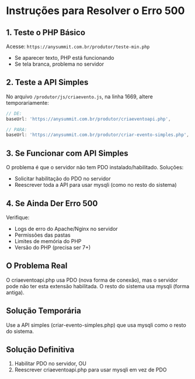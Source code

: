 # Instruções para Resolver o Erro 500

## 1. Teste o PHP Básico
Acesse: `https://anysummit.com.br/produtor/teste-min.php`
- Se aparecer texto, PHP está funcionando
- Se tela branca, problema no servidor

## 2. Teste a API Simples
No arquivo `/produtor/js/criaevento.js`, na linha 1669, altere temporariamente:

```javascript
// DE:
baseUrl: 'https://anysummit.com.br/produtor/criaeventoapi.php',

// PARA:
baseUrl: 'https://anysummit.com.br/produtor/criar-evento-simples.php',
```

## 3. Se Funcionar com API Simples
O problema é que o servidor não tem PDO instalado/habilitado. Soluções:
- Solicitar habilitação do PDO no servidor
- Reescrever toda a API para usar mysqli (como no resto do sistema)

## 4. Se Ainda Der Erro 500
Verifique:
- Logs de erro do Apache/Nginx no servidor
- Permissões das pastas
- Limites de memória do PHP
- Versão do PHP (precisa ser 7+)

## O Problema Real
O criaeventoapi.php usa PDO (nova forma de conexão), mas o servidor pode não ter esta extensão habilitada. O resto do sistema usa mysqli (forma antiga).

## Solução Temporária
Use a API simples (criar-evento-simples.php) que usa mysqli como o resto do sistema.

## Solução Definitiva
1. Habilitar PDO no servidor, OU
2. Reescrever criaeventoapi.php para usar mysqli em vez de PDO
